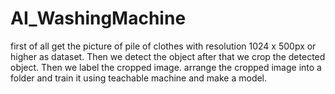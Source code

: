 # AI_WashingMachine
first of all get the picture of pile of clothes with resolution 1024 x 500px or higher as dataset.
Then we detect the object after that we crop the detected object.
Then we label the cropped image.
arrange the cropped image into a folder and train it using teachable machine and make a model.
